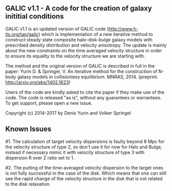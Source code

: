 GALIC v1.1  - A code for the creation of galaxy inititial conditions 
------------------------------------------------------------------------

GALIC v1.1 is an updated version of GALIC code (http://www.h-its.org/tap/galic) 
which is implementation of a new iterative method to construct steady state
composite halo-disk-bulge galaxy models with prescribed density distribution 
and velocity anisotropy. The update is mainly about the new constraints on the time averaged velocity structure in order to ensure its equality to the velocity structure we are starting with.
  
The method and the original version of GALIC is described in full in the paper:
Yurin D. & Springel, V. An iterative method for the construction of N-body galaxy models in collisionless equilibrium. MNRAS, 2014. (preprint: http://arxiv.org/abs/1402.1623) 

Users of the code are kindly asked to cite the paper if they make
use of the code. The code is released "as is", without any guarantees
or warrantees. To get support, please open a new issue.

Copyright (c) 2014-2017 by Denis Yurin and Volker Springel

Known Issues
--------------------------------
#1. The calculation of target velocity dispersions is faulty beyond 8 Mpc for the velocity structure of type 2, so don't use it for now for Halo and Bulge, instead if necessary mimic it with velocity structure of type 3 with dispersion R over Z ratio set to 1.

#2. The putting of the time-averaged velocity dispersion to the target ones is not fully successful in the case of the disk. Which means that one can still see the rapid change of the velocity structure in the disk that is not related to the disk relaxation.
